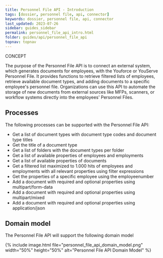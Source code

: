 ```yaml
---
title: Personnel File API - Introduction
tags: [dossier, personnel file, api, connector]
keywords: dossier, personnel file, api, connector
last_updated: 2023-07-26
sidebar: guides_sidebar
permalink: personnel_file_api_intro.html
folder: guides/api/personnel_file_api
topnav: topnav
---
```


<span class="label label-success">CONCEPT</span>

The purpose of the Personnel File API is to connect an external system, which generates documents for employees, with the Youforce or YouServe Personnel File. It provides functions to retrieve filtered lists of employees, retrieve available document types, and adding documents to a specific employee's personnel file. Organizations can use this API to automate the storage of new documents from external sources like MFPs, scanners, or workflow systems directly into the employees' Personnel Files.

## Processes
The following processes can be supported with the Personnel File API:

- Get a list of document types with document type codes and document type titles
- Get the title of a document type
- Get a list of folders with the document types per folder
- Get a list of available properties of employees and employments
- Get a list of available properties of documents
- Get a filtered list maximized to 1.000 hits of employees and employments with all relevant properties using filter expressions
- Get the properties of a specific employee using the employeenumber
- Add a document with required and optional properties using multipart/form-data
- Add a document with required and optional properties using multipart/mixed
- Add a document with required and optional properties using application/json

## Domain model
The Personnel File API will support the following domain model

{% include image.html file="personnel_file_api_domain_model.png" width="50%" height="50%" alt="Personnel File API Domain Model" %}
